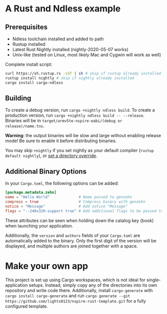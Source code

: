 # A Rust and Ndless example

## Prerequisites
- Ndless toolchain installed and added to path
- Rustup installed
- Latest Rust Nightly installed (nightly-2020-05-07 works)
- Unix-like (tested on Linux, most likely Mac and Cygwin will work as well)

Complete install script:
```bash
curl https://sh.rustup.rs -sSf | sh # skip if rustup already installed
rustup install nightly # skip if nightly already installed
cargo install cargo-ndless
```

## Building
To create a debug version, run `cargo +nightly ndless build`. To create
a production version, run `cargo +nightly ndless build -- --release`. Binaries will
be in `target/armv5te-nspire-eabi/(debug or release)/name.tns`.

**Warning**: the output binaries will be slow and large without enabling release mode! Be sure to enable it before distributing binaries.

You may skip `+nightly` if you set nightly as your default compiler
(`rustup default nightly`), or
[set a directory override](https://github.com/rust-lang/rustup.rs#directory-overrides).
## Additional Binary Options
In your `Cargo.toml`, the following options can be added:
```toml
[package.metadata.zehn]
name = "Hello World"             # Name passed to genzehn
compress = true                  # Compress binary with genzehn
notice = "Message"               # Add notice "Message"
flags = "--240x320-support true" # Add additional flags to be passed to genzehn
```
These attributes can be seen when holding down the catalog key (book) when
launching your application.

Additionally, the `version` and `authors` fields of your `Cargo.toml` are automatically
added to the binary. Only the first digit of the version will be displayed, and multiple authors
are joined together with a space.

# Make your own app
This project is set up using Cargo workspaces, which is not ideal for single-application
setups. Instead, simply copy any of the directories into its own repository and
write code there. Additionally, install `cargo-generate` with `cargo install cargo-generate`
and run `cargo generate --git https://github.com/lights0123/nspire-rust-template.git` for a fully
configured template.
